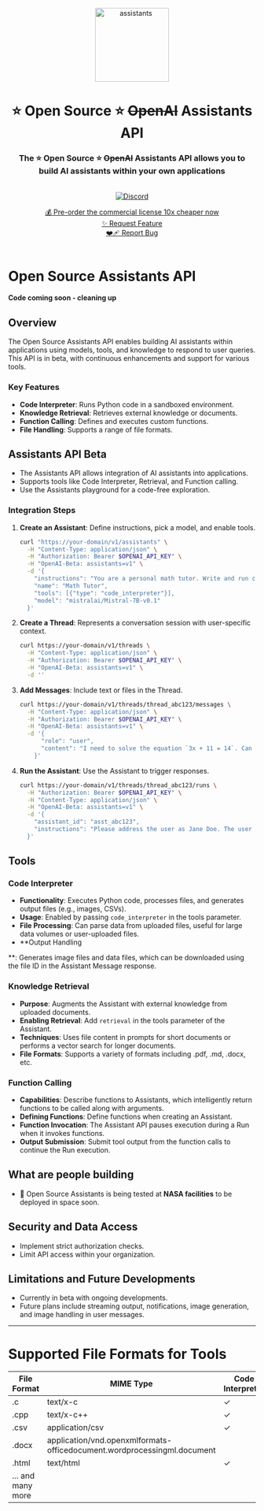 

<p align="center">
<img width="150" alt="assistants" src="https://github.com/louis030195/assistants/assets/25003283/499b65e0-38fb-464b-a4d3-bb7f83f2a81b">
  <h1 align="center">⭐️ Open Source ⭐️ <s>OpenAI</s> Assistants API</h1>

  <h3 align="center">The ⭐️ Open Source ⭐️ <s>OpenAI</s> Assistants API allows you to build AI assistants within your own applications</h3>

  <p align="center">
    <br />
    <a href="https://discord.gg/XMetBW3zCG"><img alt="Discord" src="https://img.shields.io/discord/1066022656845025310?color=black&style=for-the-badge"></a>
    <br />
    <div align="center">
      <a href="stripelink">💰 Pre-order the commercial license 10x cheaper now</a>
      <br />
      <a href="https://github.com/stellar-amenities/assistants/issues/new?assignees=&labels=enhancement">✨ Request Feature</a>
      <br />
      <a href="https://github.com/stellar-amenities/assistants/issues/new?assignees=&labels=bug">❤️‍🩹 Report Bug</a>
    </div>
    <br />
  </p>
</p>

# Open Source Assistants API

**Code coming soon - cleaning up**

## Overview
The Open Source Assistants API enables building AI assistants within applications using models, tools, and knowledge to respond to user queries. This API is in beta, with continuous enhancements and support for various tools.

### Key Features
- **Code Interpreter**: Runs Python code in a sandboxed environment.
- **Knowledge Retrieval**: Retrieves external knowledge or documents.
- **Function Calling**: Defines and executes custom functions.
- **File Handling**: Supports a range of file formats.

## Assistants API Beta
- The Assistants API allows integration of AI assistants into applications.
- Supports tools like Code Interpreter, Retrieval, and Function calling.
- Use the Assistants playground for a code-free exploration.

### Integration Steps
1. **Create an Assistant**: Define instructions, pick a model, and enable tools.
   ```sh
   curl "https://your-domain/v1/assistants" \
     -H "Content-Type: application/json" \
     -H "Authorization: Bearer $OPENAI_API_KEY" \
     -H "OpenAI-Beta: assistants=v1" \
     -d '{
       "instructions": "You are a personal math tutor. Write and run code to answer math questions.",
       "name": "Math Tutor",
       "tools": [{"type": "code_interpreter"}],
       "model": "mistralai/Mistral-7B-v0.1"
     }'
   ```
2. **Create a Thread**: Represents a conversation session with user-specific context.
   ```sh
   curl https://your-domain/v1/threads \
     -H "Content-Type: application/json" \
     -H "Authorization: Bearer $OPENAI_API_KEY" \
     -H "OpenAI-Beta: assistants=v1" \
     -d ''
   ```
3. **Add Messages**: Include text or files in the Thread.
   ```sh
   curl https://your-domain/v1/threads/thread_abc123/messages \
     -H "Content-Type: application/json" \
     -H "Authorization: Bearer $OPENAI_API_KEY" \
     -H "OpenAI-Beta: assistants=v1" \
     -d '{
         "role": "user",
         "content": "I need to solve the equation `3x + 11 = 14`. Can you help me?"
       }'
   ```
4. **Run the Assistant**: Use the Assistant to trigger responses.
   ```sh
   curl https://your-domain/v1/threads/thread_abc123/runs \
     -H "Authorization: Bearer $OPENAI_API_KEY" \
     -H "Content-Type: application/json" \
     -H "OpenAI-Beta: assistants=v1" \
     -d '{
       "assistant_id": "asst_abc123",
       "instructions": "Please address the user as Jane Doe. The user has a premium account."
     }'
   ```

## Tools

### Code Interpreter
- **Functionality**: Executes Python code, processes files, and generates output files (e.g., images, CSVs).
- **Usage**: Enabled by passing `code_interpreter` in the tools parameter.
- **File Processing**: Can parse data from uploaded files, useful for large data volumes or user-uploaded files.
- **Output Handling

**: Generates image files and data files, which can be downloaded using the file ID in the Assistant Message response.

### Knowledge Retrieval
- **Purpose**: Augments the Assistant with external knowledge from uploaded documents.
- **Enabling Retrieval**: Add `retrieval` in the tools parameter of the Assistant.
- **Techniques**: Uses file content in prompts for short documents or performs a vector search for longer documents.
- **File Formats**: Supports a variety of formats including .pdf, .md, .docx, etc.

### Function Calling
- **Capabilities**: Describe functions to Assistants, which intelligently return functions to be called along with arguments.
- **Defining Functions**: Define functions when creating an Assistant.
- **Function Invocation**: The Assistant API pauses execution during a Run when it invokes functions.
- **Output Submission**: Submit tool output from the function calls to continue the Run execution.

## What are people building

- 🚀 Open Source Assistants is being tested at **NASA facilities** to be deployed in space soon.

## Security and Data Access
- Implement strict authorization checks.
- Limit API access within your organization.

## Limitations and Future Developments
- Currently in beta with ongoing developments.
- Future plans include streaming output, notifications, image generation, and image handling in user messages.

---

# Supported File Formats for Tools
| File Format | MIME Type | Code Interpreter | Retrieval |
|-------------|-----------|-------------------|-----------|
| .c          | text/x-c  | ✓                 |           |
| .cpp        | text/x-c++| ✓                 |           |
| .csv        | application/csv | ✓           | ✓         |
| .docx       | application/vnd.openxmlformats-officedocument.wordprocessingml.document | | ✓ |
| .html       | text/html | ✓                 |           |
| ... and many more |

